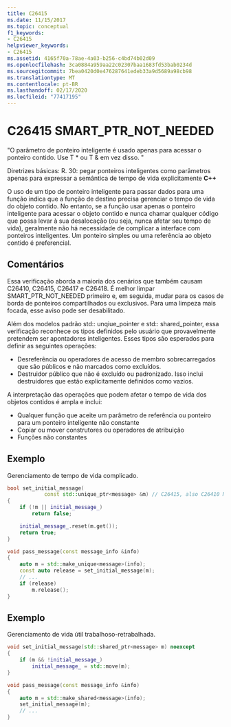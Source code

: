 ```yaml
---
title: C26415
ms.date: 11/15/2017
ms.topic: conceptual
f1_keywords:
- C26415
helpviewer_keywords:
- C26415
ms.assetid: 4165f70a-78ae-4a03-b256-c4bd74b02d09
ms.openlocfilehash: 3ca0884a959aa22c02307baa1683fd53bab0234d
ms.sourcegitcommit: 7bea0420d0e476287641edeb33a9d5689a98cb98
ms.translationtype: MT
ms.contentlocale: pt-BR
ms.lasthandoff: 02/17/2020
ms.locfileid: "77417195"
---
```

# <a name="c26415-smart_ptr_not_needed"></a>C26415 SMART_PTR_NOT_NEEDED

"O parâmetro de ponteiro inteligente é usado apenas para acessar o ponteiro contido. Use T * ou T & em vez disso. "

Diretrizes básicas: R. 30: pegar ponteiros inteligentes como parâmetros apenas para expressar a semântica de tempo de vida explicitamente **C++**

O uso de um tipo de ponteiro inteligente para passar dados para uma função indica que a função de destino precisa gerenciar o tempo de vida do objeto contido. No entanto, se a função usar apenas o ponteiro inteligente para acessar o objeto contido e nunca chamar qualquer código que possa levar à sua desalocação (ou seja, nunca afetar seu tempo de vida), geralmente não há necessidade de complicar a interface com ponteiros inteligentes. Um ponteiro simples ou uma referência ao objeto contido é preferencial.

## <a name="remarks"></a>Comentários

Essa verificação aborda a maioria dos cenários que também causam C26410, C26415, C26417 e C26418. É melhor limpar SMART_PTR_NOT_NEEDED primeiro e, em seguida, mudar para os casos de borda de ponteiros compartilhados ou exclusivos. Para uma limpeza mais focada, esse aviso pode ser desabilitado.

Além dos modelos padrão std:: unqiue_pointer e std:: shared_pointer, essa verificação reconhece os tipos definidos pelo usuário que provavelmente pretendem ser apontadores inteligentes. Esses tipos são esperados para definir as seguintes operações:

- Desreferência ou operadores de acesso de membro sobrecarregados que são públicos e não marcados como excluídos.
- Destruidor público que não é excluído ou padronizado. Isso inclui destruidores que estão explicitamente definidos como vazios.

A interpretação das operações que podem afetar o tempo de vida dos objetos contidos é ampla e inclui:

- Qualquer função que aceite um parâmetro de referência ou ponteiro para um ponteiro inteligente não constante
- Copiar ou mover construtores ou operadores de atribuição
- Funções não constantes

## <a name="example"></a>Exemplo

Gerenciamento de tempo de vida complicado.

```cpp
bool set_initial_message(
            const std::unique_ptr<message> &m) // C26415, also C26410 NO_REF_TO_CONST_UNIQUE_PTR
{
    if (!m || initial_message_)
        return false;

    initial_message_.reset(m.get());
    return true;
}

void pass_message(const message_info &info)
{
    auto m = std::make_unique<message>(info);
    const auto release = set_initial_message(m);
    // ...
    if (release)
        m.release();
}
```

## <a name="example"></a>Exemplo

Gerenciamento de vida útil trabalhoso-retrabalhada.

```cpp
void set_initial_message(std::shared_ptr<message> m) noexcept
{
    if (m && !initial_message_)
        initial_message_ = std::move(m);
}

void pass_message(const message_info &info)
{
    auto m = std::make_shared<message>(info);
    set_initial_message(m);
    // ...
}
```
